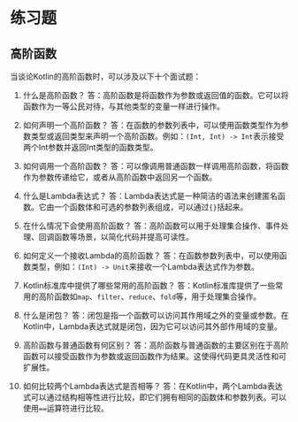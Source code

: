 
# 练习题


## 高阶函数
当谈论Kotlin的高阶函数时，可以涉及以下十个面试题：

1. 什么是高阶函数？
   答：高阶函数是将函数作为参数或返回值的函数。它可以将函数作为一等公民对待，与其他类型的变量一样进行操作。

2. 如何声明一个高阶函数？
   答：在函数的参数列表中，可以使用函数类型作为参数类型或返回类型来声明一个高阶函数。例如：`(Int, Int) -> Int`表示接受两个Int参数并返回Int类型的函数类型。

3. 如何调用一个高阶函数？
   答：可以像调用普通函数一样调用高阶函数，将函数作为参数传递给它，或者从高阶函数中返回另一个函数。

4. 什么是Lambda表达式？
   答：Lambda表达式是一种简洁的语法来创建匿名函数。它由一个函数体和可选的参数列表组成，可以通过`{}`括起来。

5. 在什么情况下会使用高阶函数？
   答：高阶函数可以用于处理集合操作、事件处理、回调函数等场景，以简化代码并提高可读性。

6. 如何定义一个接收Lambda的高阶函数？
   答：在函数参数列表中，可以使用函数类型，例如：`(Int) -> Unit`来接收一个Lambda表达式作为参数。

7. Kotlin标准库中提供了哪些常用的高阶函数？
   答：Kotlin标准库提供了一些常用的高阶函数如`map`、`filter`、`reduce`、`fold`等，用于处理集合操作。

8. 什么是闭包？
   答：闭包是指一个函数可以访问其作用域之外的变量或参数。在Kotlin中，Lambda表达式就是闭包，因为它可以访问其外部作用域的变量。

9. 高阶函数与普通函数有何区别？
   答：高阶函数与普通函数的主要区别在于高阶函数可以接受函数作为参数或返回函数作为结果。这使得代码更具灵活性和可扩展性。

10. 如何比较两个Lambda表达式是否相等？
    答：在Kotlin中，两个Lambda表达式可以通过结构相等性进行比较，即它们拥有相同的函数体和参数列表。可以使用`==`运算符进行比较。